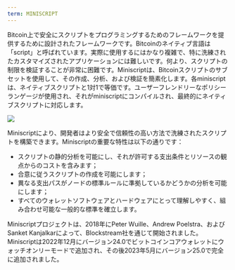 ```yaml
---
term: MINISCRIPT
---
```


Bitcoin上で安全にスクリプトをプログラミングするためのフレームワークを提供するために設計されたフレームワークです。Bitcoinのネイティブ言語は「script」と呼ばれています。実際に使用するにはかなり複雑で、特に洗練されたカスタマイズされたアプリケーションには難しいです。何より、スクリプトの制限を検証することが非常に困難です。Miniscriptは、Bitcoinスクリプトのサブセットを使用して、その作成、分析、および検証を簡素化します。各miniscriptは、ネイティブスクリプトと1対1で等価です。ユーザーフレンドリーなポリシーランゲージが使用され、それがminiscriptにコンパイルされ、最終的にネイティブスクリプトに対応します。

![](../../dictionnaire/assets/30.png)

Miniscriptにより、開発者はより安全で信頼性の高い方法で洗練されたスクリプトを構築できます。Miniscriptの重要な特性は以下の通りです：
* スクリプトの静的分析を可能にし、それが許可する支出条件とリソースの観点からのコストを含みます；
* 合意に従うスクリプトの作成を可能にします；
* 異なる支出パスがノードの標準ルールに準拠しているかどうかの分析を可能にします；
* すべてのウォレットソフトウェアとハードウェアにとって理解しやすく、組み合わせ可能な一般的な標準を確立します。

Miniscriptプロジェクトは、2018年にPeter Wuille、Andrew Poelstra、およびSanket Kanjalkarによって、Blockstream社を通じて開始されました。Miniscriptは2022年12月にバージョン24.0でビットコインコアウォレットにウォッチオンリーモードで追加され、その後2023年5月にバージョン25.0で完全に追加されました。